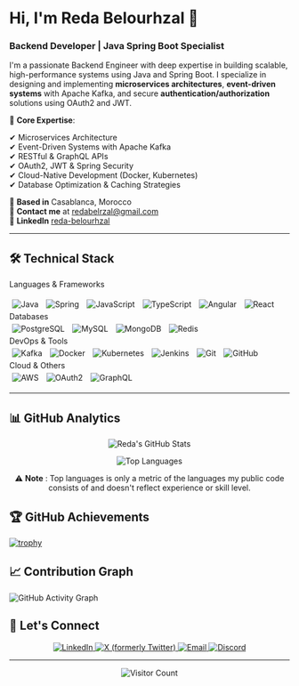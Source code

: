 # **Hi, I'm Reda Belourhzal** 👋
### **Backend Developer | Java Spring Boot Specialist**

I'm a passionate Backend Engineer with deep expertise in building scalable, high-performance systems using Java and Spring Boot. I specialize in designing and implementing **microservices architectures**, **event-driven systems** with Apache Kafka, and secure **authentication/authorization** solutions using OAuth2 and JWT.

🔹 **Core Expertise**: 

✔ Microservices Architecture  
✔ Event-Driven Systems with Apache Kafka  
✔ RESTful & GraphQL APIs  
✔ OAuth2, JWT & Spring Security  
✔ Cloud-Native Development (Docker, Kubernetes)  
✔ Database Optimization & Caching Strategies  


📍 **Based in** Casablanca, Morocco  
📧 **Contact me** at [redabelrzal@gmail.com](mailto:redabelrzal@gmail.com)  
💼 **LinkedIn** [reda-belourhzal](https://www.linkedin.com/in/reda-belourhzal)

---

## 🛠️ **Technical Stack**

Languages & Frameworks
<div align="left"> <img src="https://img.shields.io/badge/Java-ED8B00?style=for-the-badge&logo=openjdk&logoColor=white" alt="Java" style="margin: 5px" /> <img src="https://img.shields.io/badge/Spring-6DB33F?style=for-the-badge&logo=spring&logoColor=white" alt="Spring" style="margin: 5px" /> <img src="https://img.shields.io/badge/JavaScript-F7DF1E?style=for-the-badge&logo=javascript&logoColor=black" alt="JavaScript" style="margin: 5px" /> <img src="https://img.shields.io/badge/TypeScript-3178C6?style=for-the-badge&logo=typescript&logoColor=white" alt="TypeScript" style="margin: 5px" /> <img src="https://img.shields.io/badge/Angular-DD0031?style=for-the-badge&logo=angular&logoColor=white" alt="Angular" style="margin: 5px" /> <img src="https://img.shields.io/badge/React-20232A?style=for-the-badge&logo=react&logoColor=61DAFB" alt="React" style="margin: 5px" /> </div>
Databases
<div align="left"> <img src="https://img.shields.io/badge/PostgreSQL-316192?style=for-the-badge&logo=postgresql&logoColor=white" alt="PostgreSQL" style="margin: 5px" /> <img src="https://img.shields.io/badge/MySQL-4479A1?style=for-the-badge&logo=mysql&logoColor=white" alt="MySQL" style="margin: 5px" /> <img src="https://img.shields.io/badge/MongoDB-47A248?style=for-the-badge&logo=mongodb&logoColor=white" alt="MongoDB" style="margin: 5px" /> <img src="https://img.shields.io/badge/Redis-DC382D?style=for-the-badge&logo=redis&logoColor=white" alt="Redis" style="margin: 5px" /> </div>
DevOps & Tools
<div align="left"> <img src="https://img.shields.io/badge/Apache_Kafka-231F20?style=for-the-badge&logo=apache-kafka&logoColor=white" alt="Kafka" style="margin: 5px" /> <img src="https://img.shields.io/badge/Docker-2496ED?style=for-the-badge&logo=docker&logoColor=white" alt="Docker" style="margin: 5px" /> <img src="https://img.shields.io/badge/Kubernetes-326CE5?style=for-the-badge&logo=kubernetes&logoColor=white" alt="Kubernetes" style="margin: 5px" /> <img src="https://img.shields.io/badge/Jenkins-D24939?style=for-the-badge&logo=jenkins&logoColor=white" alt="Jenkins" style="margin: 5px" /> <img src="https://img.shields.io/badge/Git-F05032?style=for-the-badge&logo=git&logoColor=white" alt="Git" style="margin: 5px" /> <img src="https://img.shields.io/badge/GitHub-181717?style=for-the-badge&logo=github&logoColor=white" alt="GitHub" style="margin: 5px" /> </div>
Cloud & Others
<div align="left"> <img src="https://img.shields.io/badge/AWS-232F3E?style=for-the-badge&logo=amazon-aws&logoColor=white" alt="AWS" style="margin: 5px" /> <img src="https://img.shields.io/badge/OAuth2-EB5424?style=for-the-badge&logo=auth0&logoColor=white" alt="OAuth2" style="margin: 5px" /> <img src="https://img.shields.io/badge/GraphQL-E10098?style=for-the-badge&logo=graphql&logoColor=white" alt="GraphQL" style="margin: 5px" /> </div>

---

## 📊 **GitHub Analytics**

<div align="center">
  
  ![Reda's GitHub Stats](https://github-readme-stats.vercel.app/api?username=RedaBelourhzal&show_icons=true&count_private=true&theme=radical&hide_border=true&bg_color=30,0f0c29,302b63,24243e&title_color=fff&text_color=fff&icon_color=79ff97)
  
  ![Top Languages](https://github-readme-stats.vercel.app/api/top-langs/?username=RedaBelourhzal&layout=compact&langs_count=8&theme=radical&hide_border=true&bg_color=30,0f0c29,302b63,24243e&title_color=fff&text_color=fff)


  ⚠️ **Note** : Top languages is only a metric of the languages my public code consists of and doesn't reflect experience or skill level.
  
  
</div>

## 🏆 **GitHub Achievements**

[![trophy](https://github-profile-trophy.vercel.app/?username=RedaBelourhzal&theme=onedark&row=2&column=4&margin-w=15&margin-h=15&no-bg=true)](https://github.com/ryo-ma/github-profile-trophy)


## 📈 **Contribution Graph**

![GitHub Activity Graph](https://github-readme-activity-graph.vercel.app/graph?username=RedaBelourhzal&theme=react-dark&hide_border=true&custom_title=My%20Contribution%20Graph)

## 🤝 **Let's Connect**

<p align="center">
  <a href="https://www.linkedin.com/in/reda-belourhzal" target="_blank">
    <img src="https://img.shields.io/badge/LinkedIn-0077B5?style=for-the-badge&logo=linkedin&logoColor=white" alt="LinkedIn">
  </a>
 <a href="https://x.com/RedaBelourhzal" target="_blank">
  <img src="https://img.shields.io/badge/X-000000?style=for-the-badge&logo=x&logoColor=white" alt="X (formerly Twitter)">
</a>
  <a href="mailto:redabelrzal@gmail.com" target="_blank">
    <img src="https://img.shields.io/badge/Gmail-D14836?style=for-the-badge&logo=gmail&logoColor=white" alt="Email">
  </a>
  <a href="https://discord.com/users/kirmizia" target="_blank">
    <img src="https://img.shields.io/badge/Discord-5865F2?style=for-the-badge&logo=discord&logoColor=white" alt="Discord">
  </a>
</p>

---

<div align="center">
  
  ![Visitor Count](https://komarev.com/ghpvc/?username=RedaBelourhzal&color=blueviolet&style=flat-square)
  
</div>

</div>
